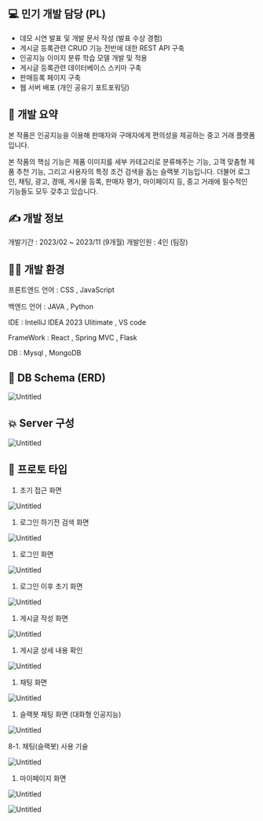 ## 💻 민기 개발 담당 (PL)

- 데모 시연 발표 및 개발 문서 작성 (발표 수상 경험)
- 게시글 등록관련 CRUD 기능 전반에 대한 REST API 구축
- 인공지능 이미지 분류 학습 모델 개발 및 적용
- 게시글 등록관련 데이터베이스 스키마 구축
- 판매등록 페이지 구축
- 웹 서버 배포 (개인 공유기 포트포워딩)

## 🙂 개발 요약

본 작품은 인공지능을 이용해 판매자와 구매자에게 편의성을 제공하는 중고 거래 플랫폼입니다. 

본 작품의 핵심 기능은 제품 이미지를 세부 카테고리로 분류해주는 기능, 고객 맞춤형 제품 추천 기능, 그리고 사용자의 특정 조건 검색을 돕는 슬랙봇 기능입니다. 더불어 로그인, 채팅, 광고, 경매, 게시물 등록, 판매자 평가, 마이페이지 등, 중고 거래에 필수적인 기능들도 모두 갖추고 있습니다.

## ✍️ 개발 정보

개발기간 : 2023/02 ~ 2023/11 (9개월) 개발인원 : 4인 (팀장)

## 👨‍💻 개발 환경

프론트엔드 언어 : CSS , JavaScript

백엔드 언어 : JAVA , Python

IDE : IntelliJ IDEA 2023 Ulitimate , VS code

FrameWork : React , Spring MVC , Flask

DB : Mysql , MongoDB


## 📁 DB Schema (ERD)

![Untitled](https://prod-files-secure.s3.us-west-2.amazonaws.com/cc546e81-46fd-4182-82d3-a1309d20d4c0/845c59e0-3eb6-4d73-8411-cb6b7d21be4d/Untitled.png)

## 💥 Server 구성

![Untitled](https://prod-files-secure.s3.us-west-2.amazonaws.com/cc546e81-46fd-4182-82d3-a1309d20d4c0/fb82dc3d-afb9-4b95-b514-c8e15968425b/Untitled.png)

## 💭 프로토 타입

1. 초기 접근 화면

![Untitled](https://prod-files-secure.s3.us-west-2.amazonaws.com/cc546e81-46fd-4182-82d3-a1309d20d4c0/b93ccbbc-c39b-49fc-8199-5ff750766570/Untitled.png)

1. 로그인 하기전 검색 화면

![Untitled](https://prod-files-secure.s3.us-west-2.amazonaws.com/cc546e81-46fd-4182-82d3-a1309d20d4c0/b9319b31-ef6c-440f-8eeb-1e599ca5acd8/Untitled.png)

1. 로그인 화면

![Untitled](https://prod-files-secure.s3.us-west-2.amazonaws.com/cc546e81-46fd-4182-82d3-a1309d20d4c0/f3b637f5-9f1f-4dde-9fcf-d5959f566621/Untitled.png)

1. 로그인 이후 초기 화면

![Untitled](https://prod-files-secure.s3.us-west-2.amazonaws.com/cc546e81-46fd-4182-82d3-a1309d20d4c0/d144c333-9061-4b6b-8341-7e5270b43139/Untitled.png)

1. 게시글 작성 화면

![Untitled](https://prod-files-secure.s3.us-west-2.amazonaws.com/cc546e81-46fd-4182-82d3-a1309d20d4c0/f258acf5-a482-4ae7-aba5-f5e0af907abe/Untitled.png)

1. 게시글 상세 내용 확인

![Untitled](https://prod-files-secure.s3.us-west-2.amazonaws.com/cc546e81-46fd-4182-82d3-a1309d20d4c0/7b09da40-cfb9-4c02-afa3-500bf6c5ba02/Untitled.png)

1. 채팅 화면

![Untitled](https://prod-files-secure.s3.us-west-2.amazonaws.com/cc546e81-46fd-4182-82d3-a1309d20d4c0/cd2d548a-807e-4d42-a872-3b22ff15d61d/Untitled.png)

1. 슬랙봇 채팅 화면 (대화형 인공지능)

![Untitled](https://prod-files-secure.s3.us-west-2.amazonaws.com/cc546e81-46fd-4182-82d3-a1309d20d4c0/0ca281ae-03d2-4416-981f-8e3850f260fc/Untitled.png)

8-1. 채팅(슬랙봇) 사용 기술

![Untitled](https://prod-files-secure.s3.us-west-2.amazonaws.com/cc546e81-46fd-4182-82d3-a1309d20d4c0/14b00a18-c06d-4a7d-b5c0-583472293664/Untitled.png)

1. 마이페이지 화면

![Untitled](https://prod-files-secure.s3.us-west-2.amazonaws.com/cc546e81-46fd-4182-82d3-a1309d20d4c0/0973dad5-f2bd-4a15-a032-607d38cf5b46/Untitled.png)

![Untitled](https://prod-files-secure.s3.us-west-2.amazonaws.com/cc546e81-46fd-4182-82d3-a1309d20d4c0/4edc46c2-e75b-49d3-bd60-283a204c1f86/Untitled.png)
